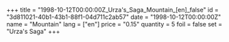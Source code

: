 +++
title = "1998-10-12T00:00:00Z_Urza's_Saga_Mountain_[en]_false"
id = "3d811021-40b1-43b1-88f1-04d711c2ab57"
date = "1998-10-12T00:00:00Z"
name = "Mountain"
lang = ["en"]
price = "0.15"
quantity = 5
foil = false
set = "Urza's Saga"
+++

